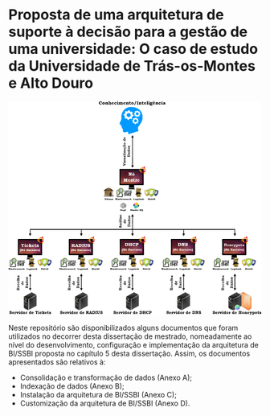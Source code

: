 # Proposta de uma arquitetura de suporte à decisão para a gestão de uma universidade: O caso de estudo da Universidade de Trás-os-Montes e Alto Douro

<p align="center">
  <img src="https://raw.githubusercontent.com/JosMiguelBessa/BI-SSBI-Architecture/master/img/Arquitetura_Sistema_BI_SSBI.png" width="550"/>
</p>

Neste repositório são disponibilizados alguns documentos que foram utilizados no decorrer desta dissertação de mestrado, nomeadamente ao nível do desenvolvimento, configuração e implementação da arquitetura de BI/SSBI proposta no capítulo 5 desta dissertação. Assim, os documentos apresentados são relativos à:
  - Consolidação e transformação de dados (Anexo A);
  - Indexação de dados (Anexo B);
  - Instalação da arquitetura de BI/SSBI (Anexo C);
  - Customização da arquitetura de BI/SSBI (Anexo D).
